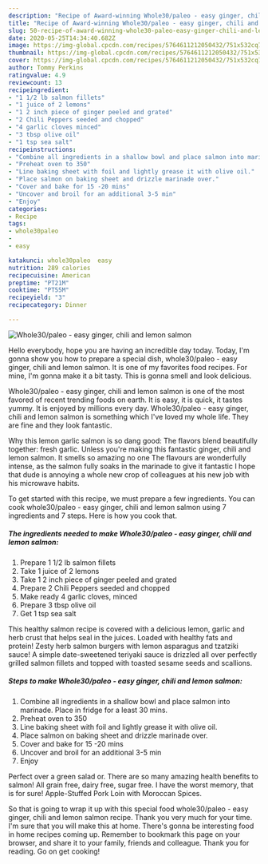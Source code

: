 ```yaml
---
description: "Recipe of Award-winning Whole30/paleo - easy ginger, chili and lemon salmon"
title: "Recipe of Award-winning Whole30/paleo - easy ginger, chili and lemon salmon"
slug: 50-recipe-of-award-winning-whole30-paleo-easy-ginger-chili-and-lemon-salmon
date: 2020-05-25T14:34:40.682Z
image: https://img-global.cpcdn.com/recipes/5764611212050432/751x532cq70/whole30paleo-easy-ginger-chili-and-lemon-salmon-recipe-main-photo.jpg
thumbnail: https://img-global.cpcdn.com/recipes/5764611212050432/751x532cq70/whole30paleo-easy-ginger-chili-and-lemon-salmon-recipe-main-photo.jpg
cover: https://img-global.cpcdn.com/recipes/5764611212050432/751x532cq70/whole30paleo-easy-ginger-chili-and-lemon-salmon-recipe-main-photo.jpg
author: Tommy Perkins
ratingvalue: 4.9
reviewcount: 13
recipeingredient:
- "1 1/2 lb salmon fillets"
- "1 juice of 2 lemons"
- "1 2 inch piece of ginger peeled and grated"
- "2 Chili Peppers seeded and chopped"
- "4 garlic cloves minced"
- "3 tbsp olive oil"
- "1 tsp sea salt"
recipeinstructions:
- "Combine all ingredients in a shallow bowl and place salmon into marinade. Place in fridge for a least 30 mins."
- "Preheat oven to 350"
- "Line baking sheet with foil and lightly grease it with olive oil."
- "Place salmon on baking sheet and drizzle marinade over."
- "Cover and bake for 15 -20 mins"
- "Uncover and broil for an additional 3-5 min"
- "Enjoy"
categories:
- Recipe
tags:
- whole30paleo
- 
- easy

katakunci: whole30paleo  easy 
nutrition: 289 calories
recipecuisine: American
preptime: "PT21M"
cooktime: "PT55M"
recipeyield: "3"
recipecategory: Dinner

---
```



![Whole30/paleo - easy ginger, chili and lemon salmon](https://img-global.cpcdn.com/recipes/5764611212050432/751x532cq70/whole30paleo-easy-ginger-chili-and-lemon-salmon-recipe-main-photo.jpg)

Hello everybody, hope you are having an incredible day today. Today, I'm gonna show you how to prepare a special dish, whole30/paleo - easy ginger, chili and lemon salmon. It is one of my favorites food recipes. For mine, I'm gonna make it a bit tasty. This is gonna smell and look delicious.

Whole30/paleo - easy ginger, chili and lemon salmon is one of the most favored of recent trending foods on earth. It is easy, it is quick, it tastes yummy. It is enjoyed by millions every day. Whole30/paleo - easy ginger, chili and lemon salmon is something which I've loved my whole life. They are fine and they look fantastic.

Why this lemon garlic salmon is so dang good: The flavors blend beautifully together: fresh garlic. Unless you&#39;re making this fantastic ginger, chili and lemon salmon. It smells so amazing no one The flavours are wonderfully intense, as the salmon fully soaks in the marinade to give it fantastic I hope that dude is annoying a whole new crop of colleagues at his new job with his microwave habits.


To get started with this recipe, we must prepare a few ingredients. You can cook whole30/paleo - easy ginger, chili and lemon salmon using 7 ingredients and 7 steps. Here is how you cook that.

##### The ingredients needed to make Whole30/paleo - easy ginger, chili and lemon salmon:

1. Prepare 1 1/2 lb salmon fillets
1. Take 1 juice of 2 lemons
1. Take 1 2 inch piece of ginger peeled and grated
1. Prepare 2 Chili Peppers seeded and chopped
1. Make ready 4 garlic cloves, minced
1. Prepare 3 tbsp olive oil
1. Get 1 tsp sea salt


This healthy salmon recipe is covered with a delicious lemon, garlic and herb crust that helps seal in the juices. Loaded with healthy fats and protein! Zesty herb salmon burgers with lemon asparagus and tzatziki sauce! A simple date-sweetened teriyaki sauce is drizzled all over perfectly grilled salmon fillets and topped with toasted sesame seeds and scallions. 

##### Steps to make Whole30/paleo - easy ginger, chili and lemon salmon:

1. Combine all ingredients in a shallow bowl and place salmon into marinade. Place in fridge for a least 30 mins.
1. Preheat oven to 350
1. Line baking sheet with foil and lightly grease it with olive oil.
1. Place salmon on baking sheet and drizzle marinade over.
1. Cover and bake for 15 -20 mins
1. Uncover and broil for an additional 3-5 min
1. Enjoy


Perfect over a green salad or. There are so many amazing health benefits to salmon! All grain free, dairy free, sugar free. I have the worst memory, that is for sure! Apple-Stuffed Pork Loin with Moroccan Spices. 

So that is going to wrap it up with this special food whole30/paleo - easy ginger, chili and lemon salmon recipe. Thank you very much for your time. I'm sure that you will make this at home. There's gonna be interesting food in home recipes coming up. Remember to bookmark this page on your browser, and share it to your family, friends and colleague. Thank you for reading. Go on get cooking!
